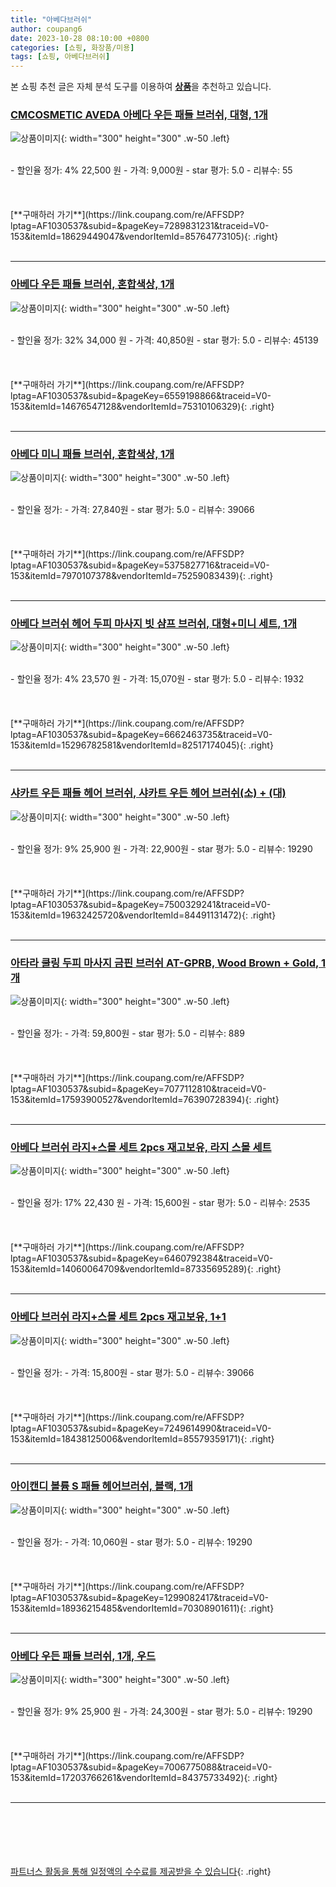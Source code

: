 ```yaml
---
title: "아베다브러쉬"
author: coupang6
date: 2023-10-28 08:10:00 +0800
categories: [쇼핑, 화장품/미용]
tags: [쇼핑, 아베다브러쉬]
---
```


본 쇼핑 추천 글은 자체 분석 도구를 이용하여 [**상품**](https://link.coupang.com/a/bao1ui)을 추천하고 있습니다.

### [CMCOSMETIC AVEDA 아베다 우든 패들 브러쉬, 대형, 1개](https://link.coupang.com/re/AFFSDP?lptag=AF1030537&subid=&pageKey=7289831231&traceid=V0-153&itemId=18629449047&vendorItemId=85764773105)

![상품이미지](https://thumbnail7.coupangcdn.com/thumbnails/remote/230x230ex/image/vendor_inventory/c412/05415e8f9b62f614b83c12f3f3c060056a020361900382e3762fd2736aa8.jpg){: width="300" height="300" .w-50 .left}


<br>
- 할인율 정가: 4%  22,500   원
- 가격: 9,000원
- star 평가: 5.0
- 리뷰수: 55
<br>
<br>
<br>
<br>
[**구매하러 가기**](https://link.coupang.com/re/AFFSDP?lptag=AF1030537&subid=&pageKey=7289831231&traceid=V0-153&itemId=18629449047&vendorItemId=85764773105){: .right}
<br>
<br>

---

### [아베다 우든 패들 브러쉬, 혼합색상, 1개](https://link.coupang.com/re/AFFSDP?lptag=AF1030537&subid=&pageKey=6559198866&traceid=V0-153&itemId=14676547128&vendorItemId=75310106329)

![상품이미지](https://thumbnail10.coupangcdn.com/thumbnails/remote/230x230ex/image/retail/images/2622444926491320-0b127bcb-f026-431c-88e4-85fcf9b1c7ad.jpg){: width="300" height="300" .w-50 .left}


<br>
- 할인율 정가: 32%  34,000   원
- 가격: 40,850원
- star 평가: 5.0
- 리뷰수: 45139
<br>
<br>
<br>
<br>
[**구매하러 가기**](https://link.coupang.com/re/AFFSDP?lptag=AF1030537&subid=&pageKey=6559198866&traceid=V0-153&itemId=14676547128&vendorItemId=75310106329){: .right}
<br>
<br>

---

### [아베다 미니 패들 브러쉬, 혼합색상, 1개](https://link.coupang.com/re/AFFSDP?lptag=AF1030537&subid=&pageKey=5375827716&traceid=V0-153&itemId=7970107378&vendorItemId=75259083439)

![상품이미지](https://thumbnail9.coupangcdn.com/thumbnails/remote/230x230ex/image/retail/images/2619508460383331-725784f3-2948-4157-a8d4-89ea12f29972.jpg){: width="300" height="300" .w-50 .left}


<br>
- 할인율 정가: 
- 가격: 27,840원
- star 평가: 5.0
- 리뷰수: 39066
<br>
<br>
<br>
<br>
[**구매하러 가기**](https://link.coupang.com/re/AFFSDP?lptag=AF1030537&subid=&pageKey=5375827716&traceid=V0-153&itemId=7970107378&vendorItemId=75259083439){: .right}
<br>
<br>

---

### [아베다 브러쉬 헤어 두피 마사지 빗 샴프 브러쉬, 대형+미니  세트, 1개](https://link.coupang.com/re/AFFSDP?lptag=AF1030537&subid=&pageKey=6662463735&traceid=V0-153&itemId=15296782581&vendorItemId=82517174045)

![상품이미지](https://thumbnail6.coupangcdn.com/thumbnails/remote/230x230ex/image/vendor_inventory/76fa/094a8796bb8dabcbb882b10e7e69de158148f070912aa5ea86c9cc2ba7e4.png){: width="300" height="300" .w-50 .left}


<br>
- 할인율 정가: 4%  23,570   원
- 가격: 15,070원
- star 평가: 5.0
- 리뷰수: 1932
<br>
<br>
<br>
<br>
[**구매하러 가기**](https://link.coupang.com/re/AFFSDP?lptag=AF1030537&subid=&pageKey=6662463735&traceid=V0-153&itemId=15296782581&vendorItemId=82517174045){: .right}
<br>
<br>

---

### [샤카트 우든 패들 헤어 브러쉬, 샤카트 우든 헤어 브러쉬(소) + (대)](https://link.coupang.com/re/AFFSDP?lptag=AF1030537&subid=&pageKey=7500329241&traceid=V0-153&itemId=19632425720&vendorItemId=84491131472)

![상품이미지](https://thumbnail7.coupangcdn.com/thumbnails/remote/230x230ex/image/vendor_inventory/b359/3d7a4f458e564548fb92c2eeee8712faeef0e394562e8ae4d48153aa1601.jpg){: width="300" height="300" .w-50 .left}


<br>
- 할인율 정가: 9%  25,900   원
- 가격: 22,900원
- star 평가: 5.0
- 리뷰수: 19290
<br>
<br>
<br>
<br>
[**구매하러 가기**](https://link.coupang.com/re/AFFSDP?lptag=AF1030537&subid=&pageKey=7500329241&traceid=V0-153&itemId=19632425720&vendorItemId=84491131472){: .right}
<br>
<br>

---

### [아타라 쿨링 두피 마사지 금핀 브러쉬 AT-GPRB, Wood Brown + Gold, 1개](https://link.coupang.com/re/AFFSDP?lptag=AF1030537&subid=&pageKey=7077112810&traceid=V0-153&itemId=17593900527&vendorItemId=76390728394)

![상품이미지](https://thumbnail7.coupangcdn.com/thumbnails/remote/230x230ex/image/rs_quotation_api/wg774jvb/eeacc149f8564955ba09c27583b6fe2b.jpg){: width="300" height="300" .w-50 .left}


<br>
- 할인율 정가: 
- 가격: 59,800원
- star 평가: 5.0
- 리뷰수: 889
<br>
<br>
<br>
<br>
[**구매하러 가기**](https://link.coupang.com/re/AFFSDP?lptag=AF1030537&subid=&pageKey=7077112810&traceid=V0-153&itemId=17593900527&vendorItemId=76390728394){: .right}
<br>
<br>

---

### [아베다 브러쉬 라지+스몰 세트 2pcs 재고보유, 라지 스몰 세트](https://link.coupang.com/re/AFFSDP?lptag=AF1030537&subid=&pageKey=6460792384&traceid=V0-153&itemId=14060064709&vendorItemId=87335695289)

![상품이미지](https://thumbnail9.coupangcdn.com/thumbnails/remote/230x230ex/image/vendor_inventory/31ec/25e4a426089537f7718720df60ffd12b2450d9e31ee1b511399922e16161.jpg){: width="300" height="300" .w-50 .left}


<br>
- 할인율 정가: 17%  22,430   원
- 가격: 15,600원
- star 평가: 5.0
- 리뷰수: 2535
<br>
<br>
<br>
<br>
[**구매하러 가기**](https://link.coupang.com/re/AFFSDP?lptag=AF1030537&subid=&pageKey=6460792384&traceid=V0-153&itemId=14060064709&vendorItemId=87335695289){: .right}
<br>
<br>

---

### [아베다 브러쉬 라지+스몰 세트 2pcs 재고보유, 1+1](https://link.coupang.com/re/AFFSDP?lptag=AF1030537&subid=&pageKey=7249614990&traceid=V0-153&itemId=18438125006&vendorItemId=85579359171)

![상품이미지](https://thumbnail8.coupangcdn.com/thumbnails/remote/230x230ex/image/vendor_inventory/2282/95181a10b3c2417125d21c2a75c68f0644b984801f68e0b236b59d45254c.jpg){: width="300" height="300" .w-50 .left}


<br>
- 할인율 정가: 
- 가격: 15,800원
- star 평가: 5.0
- 리뷰수: 39066
<br>
<br>
<br>
<br>
[**구매하러 가기**](https://link.coupang.com/re/AFFSDP?lptag=AF1030537&subid=&pageKey=7249614990&traceid=V0-153&itemId=18438125006&vendorItemId=85579359171){: .right}
<br>
<br>

---

### [아이캔디 볼륨 S 패들 헤어브러쉬, 블랙, 1개](https://link.coupang.com/re/AFFSDP?lptag=AF1030537&subid=&pageKey=1299082417&traceid=V0-153&itemId=18936215485&vendorItemId=70308901611)

![상품이미지](https://thumbnail7.coupangcdn.com/thumbnails/remote/230x230ex/image/retail/images/3223612225295779-da9a3dd3-efcc-4dba-bff3-454ceb363bd0.jpg){: width="300" height="300" .w-50 .left}


<br>
- 할인율 정가: 
- 가격: 10,060원
- star 평가: 5.0
- 리뷰수: 19290
<br>
<br>
<br>
<br>
[**구매하러 가기**](https://link.coupang.com/re/AFFSDP?lptag=AF1030537&subid=&pageKey=1299082417&traceid=V0-153&itemId=18936215485&vendorItemId=70308901611){: .right}
<br>
<br>

---

### [아베다 우든 패들 브러쉬, 1개, 우드](https://link.coupang.com/re/AFFSDP?lptag=AF1030537&subid=&pageKey=7006775088&traceid=V0-153&itemId=17203766261&vendorItemId=84375733492)

![상품이미지](https://thumbnail10.coupangcdn.com/thumbnails/remote/230x230ex/image/vendor_inventory/33a0/f4431c783558f1239b195cfbe18c9a22ffd812f46c6d6b77dceaac0d1a00.jpg){: width="300" height="300" .w-50 .left}


<br>
- 할인율 정가: 9%  25,900   원
- 가격: 24,300원
- star 평가: 5.0
- 리뷰수: 19290
<br>
<br>
<br>
<br>
[**구매하러 가기**](https://link.coupang.com/re/AFFSDP?lptag=AF1030537&subid=&pageKey=7006775088&traceid=V0-153&itemId=17203766261&vendorItemId=84375733492){: .right}
<br>
<br>

---
<br><br><br><br><br> [파트너스 활동을 통해 일정액의 수수료를 제공받을 수 있습니다](https://link.coupang.com/a/bao1ui){: .right}